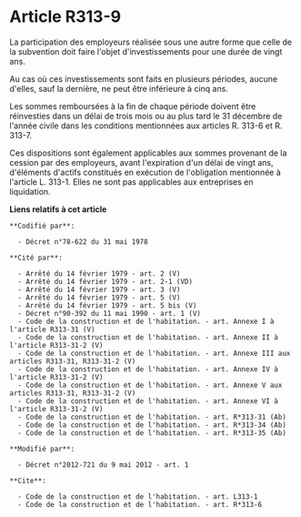 # Article R313-9

La participation des employeurs réalisée sous une autre forme que celle de la subvention doit faire l'objet d'investissements
pour une durée de vingt ans. 

Au cas où ces investissements sont faits en plusieurs périodes, aucune d'elles, sauf la dernière, ne peut être inférieure à
cinq ans. 

Les sommes remboursées à la fin de chaque période doivent être réinvesties dans un délai de trois mois ou au plus tard le 31
décembre de l'année civile dans les conditions mentionnées aux articles R. 313-6 et R. 313-7. 

Ces dispositions sont également applicables aux sommes provenant de la cession par des employeurs, avant l'expiration d'un
délai de vingt ans, d'éléments d'actifs constitués en exécution de l'obligation mentionnée à l'article L. 313-1. Elles ne
sont pas applicables aux entreprises en liquidation.

**Liens relatifs à cet article**

	**Codifié par**:

	  - Décret n°78-622 du 31 mai 1978

	**Cité par**:

	  - Arrêté du 14 février 1979 - art. 2 (V)
	  - Arrêté du 14 février 1979 - art. 2-1 (VD)
	  - Arrêté du 14 février 1979 - art. 3 (V)
	  - Arrêté du 14 février 1979 - art. 5 (V)
	  - Arrêté du 14 février 1979 - art. 5 bis (V)
	  - Décret n°90-392 du 11 mai 1990 - art. 1 (V)
	  - Code de la construction et de l'habitation. - art. Annexe I à l'article R313-31 (V)
	  - Code de la construction et de l'habitation. - art. Annexe II à l'article R313-31-2 (V)
	  - Code de la construction et de l'habitation. - art. Annexe III aux articles R313-31, R313-31-2 (V)
	  - Code de la construction et de l'habitation. - art. Annexe IV à l'article R313-31-2 (V)
	  - Code de la construction et de l'habitation. - art. Annexe V aux articles R313-31, R313-31-2 (V)
	  - Code de la construction et de l'habitation. - art. Annexe VI à l'article R313-31-2 (V)
	  - Code de la construction et de l'habitation. - art. R*313-31 (Ab)
	  - Code de la construction et de l'habitation. - art. R*313-34 (Ab)
	  - Code de la construction et de l'habitation. - art. R*313-35 (Ab)

	**Modifié par**:

	  - Décret n°2012-721 du 9 mai 2012 - art. 1

	**Cite**:

	  - Code de la construction et de l'habitation. - art. L313-1
	  - Code de la construction et de l'habitation. - art. R*313-6

